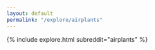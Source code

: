 ```yaml
---
layout: default
permalink: "/explore/airplants"
---
```


<link rel="stylesheet" type="text/css" href="/static/css/explore.css">
{% include explore.html subreddit="airplants" %}
